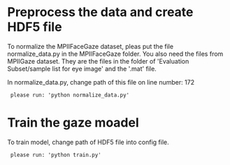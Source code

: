 # Preprocess the data and create HDF5 file

To normalize the MPIIFaceGaze dataset, pleas put the file normalize_data.py in the MPIIFaceGaze folder. You also need the files from MPIIGaze dataset. They are the files in the folder of 'Evaluation Subset/sample list for eye image' and the '.mat' file.

In normalize_data.py, change path of this file on line number: 172

     please run: 'python normalize_data.py'

# Train the gaze moadel

To train model, change path of HDF5 file into config file.
      
     please run: 'python train.py'


